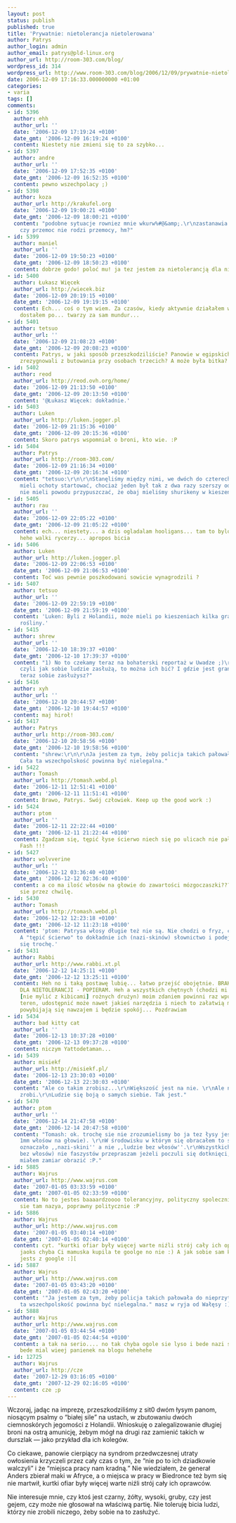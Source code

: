 ```yaml
---
layout: post
status: publish
published: true
title: 'Prywatnie: nietolerancja nietolerowana'
author: Patrys
author_login: admin
author_email: patrys@pld-linux.org
author_url: http://room-303.com/blog/
wordpress_id: 314
wordpress_url: http://www.room-303.com/blog/2006/12/09/prywatnie-nietolerancja-nietolerowana/
date: 2006-12-09 17:16:33.000000000 +01:00
categories:
- varia
tags: []
comments:
- id: 5396
  author: ehh
  author_url: ''
  date: '2006-12-09 17:19:24 +0100'
  date_gmt: '2006-12-09 16:19:24 +0100'
  content: Niestety nie zmieni się to za szybko...
- id: 5397
  author: andre
  author_url: ''
  date: '2006-12-09 17:52:35 +0100'
  date_gmt: '2006-12-09 16:52:35 +0100'
  content: pewno wszechpolacy ;)
- id: 5398
  author: koza
  author_url: http://krakufel.org
  date: '2006-12-09 19:00:21 +0100'
  date_gmt: '2006-12-09 18:00:21 +0100'
  content: "podobne sytuacje rowniez mnie wkurw%#@&amp;.\r\nzastanawia mnie jednak
    czy przemoc nie rodzi przemocy, hm?"
- id: 5399
  author: maniel
  author_url: ''
  date: '2006-12-09 19:50:23 +0100'
  date_gmt: '2006-12-09 18:50:23 +0100'
  content: dobrze godo! poloć mu! ja tez jestem za nietolerancją dla nietolerancji:P
- id: 5400
  author: Łukasz Więcek
  author_url: http://wiecek.biz
  date: '2006-12-09 20:19:15 +0100'
  date_gmt: '2006-12-09 19:19:15 +0100'
  content: Ech... coś o tym wiem. Za czasów, kiedy aktywnie działałem w ZHP, nie raz
    dostałem po... twarzy za sam mundur...
- id: 5401
  author: tetsuo
  author_url: ''
  date: '2006-12-09 21:08:23 +0100'
  date_gmt: '2006-12-09 20:08:23 +0100'
  content: Patrys, w jaki sposób przeszkodziliście? Panowie w egipskich fryzurach
    zrezygnowali z butowania przy osobach trzecich? A może była bitka?
- id: 5402
  author: reod
  author_url: http://reod.ovh.org/home/
  date: '2006-12-09 21:13:50 +0100'
  date_gmt: '2006-12-09 20:13:50 +0100'
  content: '@Łukasz Więcek: dokładnie.'
- id: 5403
  author: Luken
  author_url: http://luken.jogger.pl
  date: '2006-12-09 21:15:36 +0100'
  date_gmt: '2006-12-09 20:15:36 +0100'
  content: Skoro patrys wspomniał o broni, kto wie. :P
- id: 5404
  author: Patrys
  author_url: http://room-303.com/
  date: '2006-12-09 21:16:34 +0100'
  date_gmt: '2006-12-09 20:16:34 +0100'
  content: "tetsuo:\r\n\r\nStanęliśmy między nimi, we dwóch do czterech to już nie
    mieli ochoty startować, chociaż jeden był tak z dwa razy szerszy ode mnie.\r\n\r\nLuken:\r\n\r\nRaczej
    nie mieli powodu przypuszczać, że obaj mieliśmy shurikeny w kieszeniach ;)"
- id: 5405
  author: rau
  author_url: ''
  date: '2006-12-09 22:05:22 +0100'
  date_gmt: '2006-12-09 21:05:22 +0100'
  content: ech... niestety... a dzis ogladalam hooligans... tam to bylo dopiero sredniowiecze
    hehe walki rycerzy... apropos bicia
- id: 5406
  author: Luken
  author_url: http://luken.jogger.pl
  date: '2006-12-09 22:06:53 +0100'
  date_gmt: '2006-12-09 21:06:53 +0100'
  content: Toć was pewnie poszkodowani sowicie wynagrodzili ?
- id: 5407
  author: tetsuo
  author_url: ''
  date: '2006-12-09 22:59:19 +0100'
  date_gmt: '2006-12-09 21:59:19 +0100'
  content: 'Luken: Byli z Holandii, może mieli po kieszeniach kilka gramów specjalnej
    rośliny.'
- id: 5415
  author: shrew
  author_url: ''
  date: '2006-12-10 18:39:37 +0100'
  date_gmt: '2006-12-10 17:39:37 +0100'
  content: "1) No to czekamy teraz na bohaterski reportaż w Uwadze ;)\r\n\r\n2) Aha,
    czyli jak sobie ludzie zasłużą, to można ich bić? I gdzie jest granica, że od
    teraz sobie zasłużysz?"
- id: 5416
  author: xyh
  author_url: ''
  date: '2006-12-10 20:44:57 +0100'
  date_gmt: '2006-12-10 19:44:57 +0100'
  content: maj hiroł!
- id: 5417
  author: Patrys
  author_url: http://room-303.com/
  date: '2006-12-10 20:58:56 +0100'
  date_gmt: '2006-12-10 19:58:56 +0100'
  content: "shrew:\r\n\r\nJa jestem za tym, żeby policja takich pałowała do nieprzytomności.
    Cała ta wszechpolskość powinna być nielegalna."
- id: 5422
  author: Tomash
  author_url: http://tomash.webd.pl
  date: '2006-12-11 12:51:41 +0100'
  date_gmt: '2006-12-11 11:51:41 +0100'
  content: Brawo, Patrys. Swój człowiek. Keep up the good work :)
- id: 5424
  author: ptom
  author_url: ''
  date: '2006-12-11 22:22:44 +0100'
  date_gmt: '2006-12-11 21:22:44 +0100'
  content: Zgadzam się, tępić łyse ścierwo niech się po ulicach nie pałęta. Bash the
    Fash !!!
- id: 5427
  author: wolvverine
  author_url: ''
  date: '2006-12-12 03:36:40 +0100'
  date_gmt: '2006-12-12 02:36:40 +0100'
  content: a co ma ilość włosów na głowie do zawartości mózgoczaszki???? zastanowiłbyś
    sie przez chwilę.
- id: 5430
  author: Tomash
  author_url: http://tomash.webd.pl
  date: '2006-12-12 12:23:18 +0100'
  date_gmt: '2006-12-12 11:23:18 +0100'
  content: 'ptom: Patrysa włosy długie też nie są. Nie chodzi o fryz, chodzi o mentalność.
    A "tępić ścierwo" to dokładnie ich (nazi-skinów) słownictwo i podejście - zastanów
    się trochę.'
- id: 5431
  author: Rabbi
  author_url: http://www.rabbi.xt.pl
  date: '2006-12-12 14:25:11 +0100'
  date_gmt: '2006-12-12 13:25:11 +0100'
  content: Heh no i taką postawę lubię... łatwo przejść obojętnie. BRAK TOLERANCJI
    DLA NIETOLERANCJI - POPIERAM. Heh a wszystkich chętnych (chodzi mi tutaj o kiboli
    [nie mylić z kibicami] rożnych drużyn) moim zdaniem powinni raz wpuścić na zamknięty
    teren, udostępnić może nawet jakieś narzędzia i niech to załatwią między sobą...
    powybijają się nawzajem i będzie spokój... Pozdrawiam
- id: 5434
  author: bad kitty cat
  author_url: ''
  date: '2006-12-13 10:37:28 +0100'
  date_gmt: '2006-12-13 09:37:28 +0100'
  content: niczym Yattodetaman...
- id: 5439
  author: misiekf
  author_url: http://misiekf.pl/
  date: '2006-12-13 23:30:03 +0100'
  date_gmt: '2006-12-13 22:30:03 +0100'
  content: "Ale co takim zrobisz...\r\nWiększość jest na nie. \r\nAle nikt nic nie
    zrobi.\r\nLudzie się boją o samych siebie. Tak jest."
- id: 5470
  author: ptom
  author_url: ''
  date: '2006-12-14 21:47:58 +0100'
  date_gmt: '2006-12-14 20:47:58 +0100'
  content: "Tomash: ok. trochę sie nie zrozumielismy bo ja tez łysy jestem (średnio
    1mm włośow na głowie). \r\nW środowisku w którym się obracałem to słowo ,,łysi''
    oznaczało ,,nazi-skini'' a nie ,,ludzie bez włosów''.\r\nWszystkich łysych (ludzi
    bez włosów) nie faszystów przepraszam jeżeli poczuli się dotknięci, a pozostałych
    miałem zamiar obrazić :P."
- id: 5885
  author: Wajrus
  author_url: http://www.wajrus.com
  date: '2007-01-05 03:33:59 +0100'
  date_gmt: '2007-01-05 02:33:59 +0100'
  content: No to jestes baaaardzoooo tolerancyjny, polityczny spolecznie czy jak to
    sie tam nazya, poprawny politycznie :P
- id: 5886
  author: Wajrus
  author_url: http://www.wajrus.com
  date: '2007-01-05 03:40:14 +0100'
  date_gmt: '2007-01-05 02:40:14 +0100'
  content: cyt. "kurtki ofiar były więcej warte niźli strój cały ich oprawców...."
    jaoks chyba Ci mamuska kupila te goolge no nie :) A jak sobie sam kupiles to nie
    jests z google :][
- id: 5887
  author: Wajrus
  author_url: http://www.wajrus.com
  date: '2007-01-05 03:43:20 +0100'
  date_gmt: '2007-01-05 02:43:20 +0100'
  content: '"Ja jestem za tym, żeby policja takich pałowała do nieprzytomności. Cała
    ta wszechpolskość powinna być nielegalna." masz w ryja od Wałęsy :]'
- id: 5888
  author: Wajrus
  author_url: http://www.wajrus.com
  date: '2007-01-05 03:44:54 +0100'
  date_gmt: '2007-01-05 02:44:54 +0100'
  content: a tak na serio.... no tak chyba ogole sie lyso i bede nazi skinem :] Wtedy
    bede mial wieej panienek na blogu hehehehe
- id: 12725
  author: Wajrus
  author_url: http://cze
  date: '2007-12-29 03:16:05 +0100'
  date_gmt: '2007-12-29 02:16:05 +0100'
  content: cze ;p
---
```

<p>Wczoraj, jadąc na imprezę, przeszkodziliśmy z sit0 dwóm łysym panom, niosącym psalmy o <q>białej sile</q> na ustach, w zbutowaniu dwóch ciemnoskórych jegomości z Holandii. Wnioskuję o zalegalizowanie długiej broni na ostrą amunicję, żebym mógł na drugi raz zamienić takich w durszlak &mdash; jako przykład dla ich kolegów.</p>

<p>Co ciekawe, panowie cierpiący na syndrom przedwczesnej utraty owłosienia krzyczeli przez cały czas o tym, że <q>nie po to ich dziadkowie walczyli</q> i że <q>miejsca pracy nam kradną.</q> Nie wiedziałem, że generał Anders zbierał maki w Afryce, a o miejsca w pracy w Biedronce też bym się nie martwił, kurtki ofiar były więcej warte niźli strój cały ich oprawców.</p>

<p>Nie interesuje mnie, czy ktoś jest czarny, żółty, wysoki, gruby, czy jest gejem, czy może nie głosował na właściwą partię. Nie toleruję bicia ludzi, którzy nie zrobili niczego, żeby sobie na to zasłużyć.</p>

